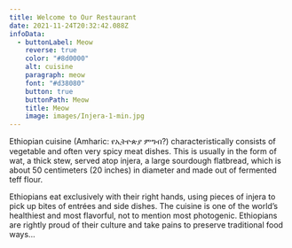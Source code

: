 ```yaml
---
title: Welcome to Our Restaurant
date: 2021-11-24T20:32:42.088Z
infoData:
  - buttonLabel: Meow
    reverse: true
    color: "#8d0000"
    alt: cuisine
    paragraph: meow
    font: "#d38080"
    button: true
    buttonPath: Meow
    title: Meow
    image: images/Injera-1-min.jpg
---
```

Ethiopian cuisine (Amharic: የኢትዮጵያ ምግብ?) characteristically consists of vegetable and often very spicy meat dishes. This is usually in the form of wat, a thick stew, served atop injera, a large sourdough flatbread, which is about 50 centimeters (20 inches) in diameter and made out of fermented teff flour.

 Ethiopians eat exclusively with their right hands, using pieces of injera to pick up bites of entrées and side dishes. The cuisine is one of the world’s healthiest and most flavorful, not to mention most photogenic. Ethiopians are rightly proud of their culture and take pains to preserve traditional food ways...